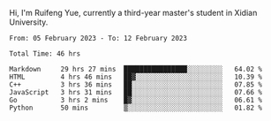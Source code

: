 Hi, I'm Ruifeng Yue, currently a third-year master's student in Xidian University.

<!--
**yrf105/yrf105** is a ✨ _special_ ✨ repository because its `README.md` (this file) appears on your GitHub profile.

Here are some ideas to get you started:

- 🔭 I’m currently working on ...
- 🌱 I’m currently learning ...
- 👯 I’m looking to collaborate on ...
- 🤔 I’m looking for help with ...
- 💬 Ask me about ...
- 📫 How to reach me: ...
- 😄 Pronouns: ...
- ⚡ Fun fact: ...
-->

<!--START_SECTION:waka-->

```text
From: 05 February 2023 - To: 12 February 2023

Total Time: 46 hrs

Markdown     29 hrs 27 mins  ████████████████░░░░░░░░░   64.02 %
HTML         4 hrs 46 mins   ██▓░░░░░░░░░░░░░░░░░░░░░░   10.39 %
C++          3 hrs 36 mins   ██░░░░░░░░░░░░░░░░░░░░░░░   07.85 %
JavaScript   3 hrs 31 mins   ██░░░░░░░░░░░░░░░░░░░░░░░   07.66 %
Go           3 hrs 2 mins    █▓░░░░░░░░░░░░░░░░░░░░░░░   06.61 %
Python       50 mins         ▒░░░░░░░░░░░░░░░░░░░░░░░░   01.82 %
```

<!--END_SECTION:waka-->
